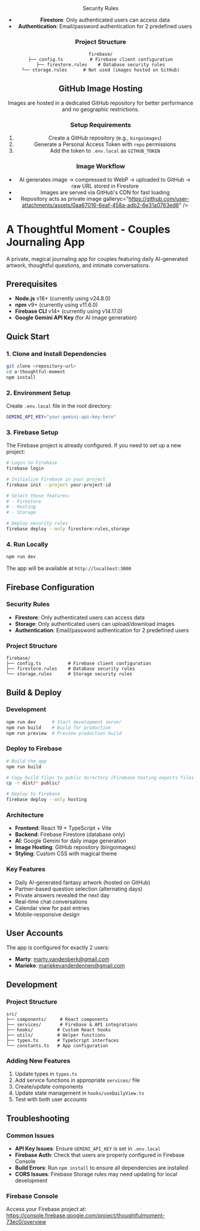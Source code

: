 <div align="center">
<img width="1200### Environment Setup
Create `.env.local` file in the root directory:
```bash
GEMINI_API_KEY="your-gemini-api-key-here"
GITHUB_TOKEN="your-github-personal-access-token"
GITHUB_OWNER="partymarty2645"
GITHUB_REPO="bingoimages"
GITHUB_BRANCH="main"
GITHUB_IMAGES_PATH="images"
```ght="475" alt## Firebase Configuration

### Security Rules
- **Firestore**: Only authenticated users can access data
- **Authentication**: Email/password authentication for 2 predefined users

### Project Structure
```
firebase/
├── config.ts          # Firebase client configuration
├── firestore.rules    # Database security rules
└── storage.rules      # Not used (images hosted on GitHub)
```

## GitHub Image Hosting

Images are hosted in a dedicated GitHub repository for better performance and no geographic restrictions.

### Setup Requirements
1. Create a GitHub repository (e.g., `bingoimages`)
2. Generate a Personal Access Token with `repo` permissions
3. Add the token to `.env.local` as `GITHUB_TOKEN`

### Image Workflow
- AI generates image → compressed to WebP → uploaded to GitHub → raw URL stored in Firestore
- Images are served via GitHub's CDN for fast loading
- Repository acts as private image galleryc="https://github.com/user-attachments/assets/0aa67016-6eaf-458a-adb2-6e31a0763ed6" />
</div>

# A Thoughtful Moment - Couples Journaling App

A private, magical journaling app for couples featuring daily AI-generated artwork, thoughtful questions, and intimate conversations.

## Prerequisites

- **Node.js** v18+ (currently using v24.8.0)
- **npm** v9+ (currently using v11.6.0)
- **Firebase CLI** v14+ (currently using v14.17.0)
- **Google Gemini API Key** (for AI image generation)

## Quick Start

### 1. Clone and Install Dependencies
```bash
git clone <repository-url>
cd a-thoughtful-moment
npm install
```

### 2. Environment Setup
Create `.env.local` file in the root directory:
```bash
GEMINI_API_KEY="your-gemini-api-key-here"
```

### 3. Firebase Setup
The Firebase project is already configured. If you need to set up a new project:

```bash
# Login to Firebase
firebase login

# Initialize Firebase in your project
firebase init --project your-project-id

# Select these features:
# - Firestore
# - Hosting
# - Storage

# Deploy security rules
firebase deploy --only firestore:rules,storage
```

### 4. Run Locally
```bash
npm run dev
```
The app will be available at `http://localhost:3000`

## Firebase Configuration

### Security Rules
- **Firestore**: Only authenticated users can access data
- **Storage**: Only authenticated users can upload/download images
- **Authentication**: Email/password authentication for 2 predefined users

### Project Structure
```
firebase/
├── config.ts          # Firebase client configuration
├── firestore.rules    # Database security rules
└── storage.rules      # Storage security rules
```

## Build & Deploy

### Development
```bash
npm run dev      # Start development server
npm run build    # Build for production
npm run preview  # Preview production build
```

### Deploy to Firebase
```bash
# Build the app
npm run build

# Copy build files to public directory (Firebase hosting expects files in public/)
cp -r dist/* public/

# Deploy to Firebase
firebase deploy --only hosting
```

### Architecture
- **Frontend**: React 19 + TypeScript + Vite
- **Backend**: Firebase Firestore (database only)
- **AI**: Google Gemini for daily image generation
- **Image Hosting**: GitHub repository (bingoimages)
- **Styling**: Custom CSS with magical theme

### Key Features
- Daily AI-generated fantasy artwork (hosted on GitHub)
- Partner-based question selection (alternating days)
- Private answers revealed the next day
- Real-time chat conversations
- Calendar view for past entries
- Mobile-responsive design

## User Accounts

The app is configured for exactly 2 users:
- **Marty**: marty.vandenberk@gmail.com
- **Marieke**: mariekevanderdennen@gmail.com

## Development

### Project Structure
```
src/
├── components/     # React components
├── services/       # Firebase & API integrations
├── hooks/         # Custom React hooks
├── utils/         # Helper functions
├── types.ts       # TypeScript interfaces
└── constants.ts   # App configuration
```

### Adding New Features
1. Update types in `types.ts`
2. Add service functions in appropriate `services/` file
3. Create/update components
4. Update state management in `hooks/useDailyView.ts`
5. Test with both user accounts

## Troubleshooting

### Common Issues
- **API Key Issues**: Ensure `GEMINI_API_KEY` is set in `.env.local`
- **Firebase Auth**: Check that users are properly configured in Firebase Console
- **Build Errors**: Run `npm install` to ensure all dependencies are installed
- **CORS Issues**: Firebase Storage rules may need updating for local development

### Firebase Console
Access your Firebase project at: https://console.firebase.google.com/project/thoughtfulmoment-73ec0/overview